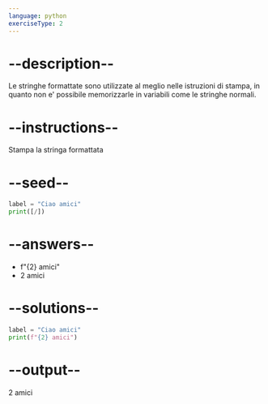 ```yaml
---
language: python
exerciseType: 2
---
```


# --description--

Le stringhe formattate sono utilizzate al meglio nelle istruzioni di stampa, in quanto non e' possibile memorizzarle in variabili come le stringhe normali.

# --instructions--

Stampa la stringa formattata

# --seed--

```python
label = "Ciao amici"
print([/])
```

# --answers--

- f"{2} amici"
- 2 amici

# --solutions--

```python
label = "Ciao amici"
print(f"{2} amici")
```

# --output--

2 amici
